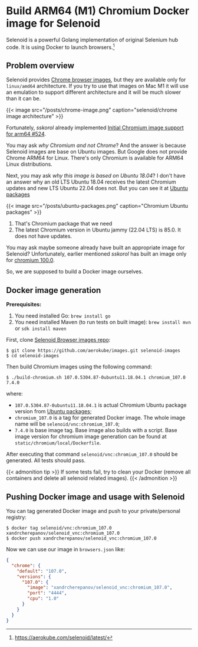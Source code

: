 # Build ARM64 (M1) Chromium Docker image for Selenoid


Selenoid is a powerful Golang implementation of original Selenium hub code. 
It is using Docker to launch browsers.[^1]

## Problem overview

Selenoid provides [Chrome browser images](https://aerokube.com/images/latest/#_chrome),
but they are available only for `linux/amd64` architecture. If you try to use that images
on Mac M1 it will use an emulation to support different architecture and it will be much
slower than it can be.

{{< image src="/posts/chrome-image.png" caption="selenoid/chrome image architecture" >}}

Fortunately, *sskorol* already implemented [Initial Chromium image support for arm64 #524](https://github.com/aerokube/images/pull/524).

You may ask *why Chromium and not Chrome*? And the answer is because Selenoid images are
base on Ubuntu images. But Google does not provide Chrome ARM64 for Linux. There's only 
Chromium is available for ARM64 Linux distributions.

Next, you may ask *why this image is based on Ubuntu 18.04*? I don't have an answer why 
an old LTS Ubuntu 18.04 receives the latest Chromium updates and new LTS Ubuntu 22.04 does not.
But you can see it at [Ubuntu packages](https://packages.ubuntu.com/search?suite=bionic-updates&searchon=names&keywords=chromium)

{{< image src="/posts/ubuntu-packages.png" caption="Chromium Ubuntu packages" >}}

1. That's Chromium package that we need
2. The latest Chromium version in Ubuntu jammy (22.04 LTS) is 85.0. It does not have updates.

You may ask maybe someone already have built an appropriate image for Selenoid? Unfortunately,
earlier mentioned *sskorol* has built an image only for [chromium 100.0](https://hub.docker.com/r/sskorol/selenoid_chromium_vnc/tags).

So, we are supposed to build a Docker image ourselves.

## Docker image generation

**Prerequisites:**
1. You need installed Go: `brew install go`
2. You need installed Maven (to run tests on built image): `brew install mvn` or `sdk install maven`

First, clone [Selenoid Browser images repo](https://github.com/aerokube/images.git):
```shell
$ git clone https://github.com/aerokube/images.git selenoid-images
$ cd selenoid-images
```

Then build Chromium images using the following command:
```shell
$ ./build-chromium.sh 107.0.5304.87-0ubuntu11.18.04.1 chromium_107.0 7.4.0
```
where:

- `107.0.5304.87-0ubuntu11.18.04.1` is actual Chromium Ubuntu package version from [Ubuntu packages](https://packages.ubuntu.com/search?suite=bionic-updates&searchon=names&keywords=chromium);
- `chromium_107.0` is a tag for generated Docker image. The whole image name will be `selenoid/vnc:chromium_107.0`;
- `7.4.0` is base image tag. Base image also builds with a script. Base image version for chromium image generation
  can be found at `static/chromium/local/Dockerfile`.

After executing that command `selenoid/vnc:chromium_107.0` should be generated. All tests should pass. 

{{< admonition tip >}}
If some tests fail, try to clean your Docker (remove all containers and delete all selenoid related images).
{{< /admonition >}}


## Pushing Docker image and usage with Selenoid

You can tag generated Docker image and push to your private/personal registry:
```shell
$ docker tag selenoid/vnc:chromium_107.0 xandrcherepanov/selenoid_vnc:chromium_107.0
$ docker push xandrcherepanov/selenoid_vnc:chromium_107.0
```

Now we can use our image in `browsers.json` like:
```json
{
  "chrome": {
    "default": "107.0",
    "versions": {
      "107.0": {
        "image": "xandrcherepanov/selenoid_vnc:chromium_107.0",
        "port": "4444",
        "cpu": "1.0"
      }
    }
  }
}
```

[^1]: <https://aerokube.com/selenoid/latest/>

